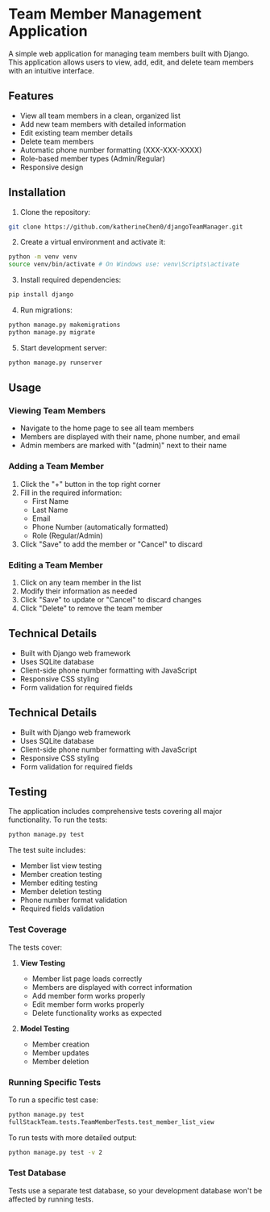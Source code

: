 # Team Member Management Application

A simple web application for managing team members built with Django. This application allows users to view, add, edit, and delete team members with an intuitive interface.

## Features

- View all team members in a clean, organized list
- Add new team members with detailed information
- Edit existing team member details
- Delete team members
- Automatic phone number formatting (XXX-XXX-XXXX)
- Role-based member types (Admin/Regular)
- Responsive design

## Installation

1. Clone the repository:
```bash
git clone https://github.com/katherineChen0/djangoTeamManager.git
```
2. Create a virtual environment and activate it:
```bash
python -m venv venv
source venv/bin/activate # On Windows use: venv\Scripts\activate
```
3. Install required dependencies:
```bash
pip install django
```
4. Run migrations:
```bash
python manage.py makemigrations
python manage.py migrate
```
5. Start development server:
```bash
python manage.py runserver
```

## Usage

### Viewing Team Members
- Navigate to the home page to see all team members
- Members are displayed with their name, phone number, and email
- Admin members are marked with "(admin)" next to their name

### Adding a Team Member
1. Click the "+" button in the top right corner
2. Fill in the required information:
   - First Name
   - Last Name
   - Email
   - Phone Number (automatically formatted)
   - Role (Regular/Admin)
3. Click "Save" to add the member or "Cancel" to discard

### Editing a Team Member
1. Click on any team member in the list
2. Modify their information as needed
3. Click "Save" to update or "Cancel" to discard changes
4. Click "Delete" to remove the team member


## Technical Details

- Built with Django web framework
- Uses SQLite database
- Client-side phone number formatting with JavaScript
- Responsive CSS styling
- Form validation for required fields

## Technical Details

- Built with Django web framework
- Uses SQLite database
- Client-side phone number formatting with JavaScript
- Responsive CSS styling
- Form validation for required fields

## Testing

The application includes comprehensive tests covering all major functionality. To run the tests:
```bash
python manage.py test
```
The test suite includes:
- Member list view testing
- Member creation testing
- Member editing testing
- Member deletion testing
- Phone number format validation
- Required fields validation

### Test Coverage

The tests cover:
1. **View Testing**
   - Member list page loads correctly
   - Members are displayed with correct information
   - Add member form works properly
   - Edit member form works properly
   - Delete functionality works as expected

2. **Model Testing**
   - Member creation
   - Member updates
   - Member deletion

### Running Specific Tests

To run a specific test case:
```bash
python manage.py test
fullStackTeam.tests.TeamMemberTests.test_member_list_view
```
To run tests with more detailed output:
```bash
python manage.py test -v 2
```

### Test Database

Tests use a separate test database, so your development database won't be affected by running tests.
